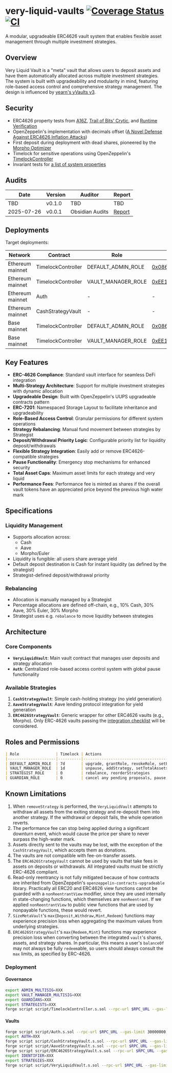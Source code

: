 # very-liquid-vaults [![Coverage Status](https://coveralls.io/repos/github/SizeCredit/very-liquid-vaults/badge.svg?branch=main)](https://coveralls.io/github/SizeCredit/very-liquid-vaults?branch=main) [![CI](https://github.com/SizeCredit/very-liquid-vaults/actions/workflows/ci.yml/badge.svg)](https://github.com/SizeCredit/very-liquid-vaults/actions/workflows/ci.yml)

A modular, upgradeable ERC4626 vault system that enables flexible asset management through multiple investment strategies.

## Overview

Very Liquid Vault is a "meta" vault that allows users to deposit assets and have them automatically allocated across multiple investment strategies. The system is built with upgradeability and modularity in mind, featuring role-based access control and comprehensive strategy management. The design is influenced by [yearn's yVaults v3](https://docs.yearn.fi/developers/v3/overview).

## Security

- ERC4626 property tests from [A16Z](https://github.com/a16z/erc4626-tests), [Trail of Bits' Crytic](https://github.com/crytic/properties), and [Runtime Verification](https://github.com/runtimeverification/ercx-tests)
- OpenZeppelin's implementation with decimals offset ([A Novel Defense Against ERC4626 Inflation Attacks](https://blog.openzeppelin.com/a-novel-defense-against-erc4626-inflation-attacks))
- First deposit during deployment with dead shares, pioneered by the [Morpho Optimizer](https://github.com/morpho-org/morpho-optimizers-vaults/blob/a74846774afe4f74a75a0470c2984c7d8ea41f35/scripts/aave-v2/eth-mainnet/Deploy.s.sol#L85-L120)
- Timelock for sensitive operations using OpenZeppelin's [TimelockController](https://docs.openzeppelin.com/defender/guide/timelock-roles)
- Invariant tests for [a list of system properties](test/property/PropertiesSpecifications.t.sol)

## Audits

| Date | Version | Auditor | Report |
|------|---------|----------|---------|
| TBD | v0.1.0 | TBD | TBD |
| 2025-07-26 | v0.0.1 | Obsidian Audits | [Report](./audits/2025-07-26-Obsidian-Audits.pdf) |

## Deployments

Target deployments:

| Network | Contract | Role | Address |
|---------|----------|------|---------|
| Ethereum mainnet | TimelockController | DEFAULT_ADMIN_ROLE | [0x0861E983a887B4C99bE71a1135216F3dB6594D64](https://etherscan.io/address/0x0861E983a887B4C99bE71a1135216F3dB6594D64) |
| Ethereum mainnet | TimelockController | VAULT_MANAGER_ROLE | [0xEE1b0A8bF2483C466301b82ccb202683FcaC3517](https://etherscan.io/address/0xEE1b0A8bF2483C466301b82ccb202683FcaC3517) |
| Ethereum mainnet | Auth | - | - |
| Ethereum mainnet | CashStrategyVault | - | - |
| Base mainnet | TimelockController | DEFAULT_ADMIN_ROLE | [0x0861E983a887B4C99bE71a1135216F3dB6594D64](https://basescan.org/address/0x0861E983a887B4C99bE71a1135216F3dB6594D64) |
| Base mainnet | TimelockController | VAULT_MANAGER_ROLE | [0xEE1b0A8bF2483C466301b82ccb202683FcaC3517](https://basescan.org/address/0xEE1b0A8bF2483C466301b82ccb202683FcaC3517) |

## Key Features

* **ERC-4626 Compliance**: Standard vault interface for seamless DeFi integration
* **Multi-Strategy Architecture**: Support for multiple investment strategies with dynamic allocation
* **Upgradeable Design**: Built with OpenZeppelin's UUPS upgradeable contracts pattern
* **ERC-7201**: Namespaced Storage Layout to facilitate inheritance and upgradeability
* **Role-Based Access Control**: Granular permissions for different system operations
* **Strategy Rebalancing**: Manual fund movement between strategies by Strategist
* **Deposit/Withdrawal Priority Logic**: Configurable priority list for liquidity deposit/withdrawals
* **Flexible Strategy Integration**: Easily add or remove ERC4626-compatible strategies
* **Pause Functionality**: Emergency stop mechanisms for enhanced security
* **Total Asset Caps**: Maximum asset limits for each strategy and very liquid
* **Performance Fees**: Performance fee is minted as shares if the overall vault tokens have an appreciated price beyond the previous high water mark

## Specifications

### Liquidity Management

* Supports allocation across:
  * Cash
  * Aave
  * Morpho/Euler
* Liquidity is fungible: all users share average yield
* Default deposit destination is Cash for instant liquidity (as defined by the strategist)
* Strategist-defined deposit/withdrawal priority

### Rebalancing

* Allocation is manually managed by a Strategist
* Percentage allocations are defined off-chain, e.g., 10% Cash, 30% Aave, 30% Euler, 30% Morpho
* Strategist uses e.g. `rebalance` to move liquidity between strategies

## Architecture

### Core Components

* **`VeryLiquidVault`**: Main vault contract that manages user deposits and strategy allocation
* **`Auth`**: Centralized role-based access control system with global pause functionality

### Available Strategies

1. **`CashStrategyVault`**: Simple cash-holding strategy (no yield generation)
2. **`AaveStrategyVault`**: Aave lending protocol integration for yield generation
3. **`ERC4626StrategyVault`**: Generic wrapper for other ERC4626 vaults (e.g., Morpho). Only ERC-4626 vaults passing the [integration checklist](https://github.com/aviggiano/security/blob/v0.1.0/audit-checklists/ERC-4626-integration.md) will be considered.

## Roles and Permissions

```md
| Role                | Timelock | Actions                                                     |
|---------------------|----------|-------------------------------------------------------------|
| DEFAULT_ADMIN_ROLE  | 7d       | upgrade, grantRole, revokeRole, setPerformanceFeePercent    |
| VAULT_MANAGER_ROLE  | 1d       | unpause, addStrategy, setTotalAssetsCap                     |
| STRATEGIST_ROLE     | 0        | rebalance, reorderStrategies                                |
| GUARDIAN_ROLE       | 0        | cancel any pending proposals, pause, removeStrategy         |
```

## Known Limitations

1. When `removeStrategy` is performed, the `VeryLiquidVault` attempts to withdraw all assets from the exiting strategy and re-deposit them into another strategy. If the withdrawal or deposit fails, the whole operation reverts.
2. The performance fee can stop being applied during a significant downturn event, which would cause the price per share to never surpass the high-water mark.
3. Assets directly sent to the vaults may be lost, with the exception of the `CashStrategyVault`, which accepts them as donations.
4. The vaults are not compatible with fee-on-transfer assets.
5. The `ERC4626StrategyVault` cannot be used by vaults that take fees in assets on deposits or withdrawals. All integrated vaults must be strictly ERC-4626 compliant.
6. Read-only reentrancy is not fully mitigated because of how contracts are inherited from OpenZeppelin's `openzeppelin-contracts-upgradeable` library. Practically all ERC20 and ERC4626 view functions cannot be guarded with a `nonReentrantView` modifier, since they are used internally in state-changing functions, which themselves are `nonReentrant`. If we applied `nonReentrantView` to public view functions that are used by nonpayable functions, these would revert.
7. `SizeMetaVault`'s `max{Deposit,Withdraw,Mint,Redeem}` functions may experience precision loss when aggregating the maximum values from underlying strategies.
8. `ERC4626StrategyVault`'s `max{Redeem,Mint}` functions may experience precision loss when converting between the integrated `vault`'s shares, assets, and strategy shares. In particular, this means a user's `balanceOf` may not always be fully `redeem`able, so users should always consult the `max` limits, as specified by ERC-4626.

### Deployment

#### Governance

```bash
export ADMIN_MULTISIG=XXX
export VAULT_MANAGER_MULTISIG=XXX
export GUARDIANS=XXX
export STRATEGISTS=XXX
forge script script/TimelockController.s.sol --rpc-url $RPC_URL --gas-limit 30000000 --sender $DEPLOYER_ADDRESS --account $DEPLOYER_ACCOUNT --verify -vvvvv [--slow]
```

#### Vaults

```bash
forge script script/Auth.s.sol --rpc-url $RPC_URL --gas-limit 30000000 --sender $DEPLOYER_ADDRESS --account $DEPLOYER_ACCOUNT --verify -vvvvv [--slow]
export AUTH=XXX
forge script script/CashStrategyVault.s.sol --rpc-url $RPC_URL --gas-limit 30000000 --sender $DEPLOYER_ADDRESS --account $DEPLOYER_ACCOUNT --verify -vvvvv [--slow]
forge script script/AaveStrategyVault.s.sol --rpc-url $RPC_URL --gas-limit 30000000 --sender $DEPLOYER_ADDRESS --account $DEPLOYER_ACCOUNT --verify -vvvvv [--slow]
forge script script/ERC4626StrategyVault.s.sol --rpc-url $RPC_URL --gas-limit 30000000 --sender $DEPLOYER_ADDRESS --account $DEPLOYER_ACCOUNT --verify -vvvvv [--slow]
export IDENTIFIER=XXX
export STRATEGIES=XXX
forge script script/VeryLiquidVault.s.sol --rpc-url $RPC_URL --gas-limit 30000000 --sender $DEPLOYER_ADDRESS --account $DEPLOYER_ACCOUNT --verify -vvvvv [--slow]
```
